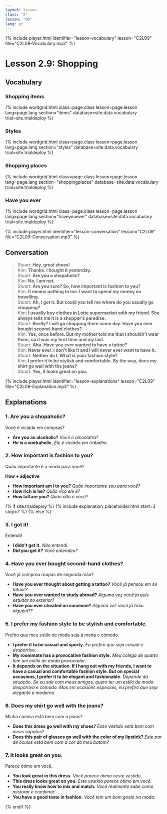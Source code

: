```yaml
---
layout: lesson
class: "2"
lesson: "09"
lang: pt
---
```


{% include player.html identifier="lesson-vocabulary" lesson="C2L09" file="C2L09-Vocabulary.mp3" %}
# Lesson 2.9: Shopping 

## Vocabulary

### Shopping items 

{% include wordgrid.html 
		class=page.class 
		lesson=page.lesson 
		lang=page.lang
		section="items"
		database=site.data.vocabulary 
		trial=site.trialdeploy %}


### Styles

{% include wordgrid.html 
		class=page.class 
		lesson=page.lesson 
		lang=page.lang
		section="styles"
		database=site.data.vocabulary 
		trial=site.trialdeploy %}



### Shopping places

{% include wordgrid.html 
		class=page.class 
		lesson=page.lesson
		lang=page.lang 
		section="shoppingplaces"
		database=site.data.vocabulary 
		trial=site.trialdeploy %}

### Have you ever

{% include wordgrid.html 
		class=page.class 
		lesson=page.lesson 
		lang=page.lang
		section="haveyouever"
		database=site.data.vocabulary 
		trial=site.trialdeploy %}


{% include player.html identifier="lesson-conversation" lesson="C2L09" file="C2L09-Conversation.mp3" %}
## Conversation


> Stuart: **Hey, great shoes!**  
> Kim: **Thanks. I bought it yesterday.**  
> Stuart: **Are you a shopaholic?**  
> Kim: **No, I am not.**  
> Stuart: **Are you sure? So, how important is fashion to you?**  
> Kim: **It means nothing to me. I want to spend my money on travelling.**  
> Stuart: **Ah, I got it. But could you tell me where do you usually go shopping?**  
> Kim: **I usually buy clothes in Lotte supermarket with my friend. She always tells me it is a shopper’s paradise.**  
> Stuart: **Really? I will go shopping there some day. Have you ever bought second-hand clothes?**  
> Kim: **Yes, once before. But my mother told me that I shouldn’t wear them, so it was my first time and my last.**  
> Stuart: **Aha. Have you ever wanted to have a tattoo?**  
> Kim: **Never ever. I don’t like it and I will never ever want to have it.**  
> Stuart: **Neither do I. What is your fashion style?**  
> Kim: **I prefer it to be stylish and comfortable. By the way, does my shirt go well with the jeans?**  
> Stuart: **Yes, it looks great on you.**  



{% include player.html identifier="lesson-explanations" lesson="C2L09" file="C2L09-Explanation.mp3" %}



## Explanations
### 1. Are you a shopaholic?

Você é viciada em compras?

- **Are you an alcoholic?** *Você é alcoólatra?*
- **He is a workaholic.** *Ele é viciado em trabalho.*


### 2. How  important is fashion to you?

Quão importante é a moda para você?

**How + adjective**

- **How important am I to you?** *Quão importante sou para você?*
- **How rich is he?** *Quão rico ele é?*
- **How tall are you?** *Quão alto é você?*

{% if site.trialdeploy %}
	{% include explanation_placeholder.html start=3 stop=7 %}
	{% else %}

### 3. I got it!

Entendi!

- **I didn't get it.** *Não entendi.*
- **Did you get it?** *Você entendeu?*


### 4. Have you ever bought second-hand clothes?

Você já comprou roupas de segunda mão?

- **Have you ever thought about getting a tattoo?** *Você já pensou em se tatuar?*
- **Have you ever wanted to study abroad?** *Alguma vez você já quis estudar no exterior?*
- **Have you ever cheated on someone?** *Alguma vez você já traiu alguém??* 

### 5. I prefer my fashion style to be stylish and comfortable.

Prefiro que meu estilo de moda seja à moda e cómodo.

- **I prefer it to be casual and sporty.** *Eu prefiro que seja casual e desportivo.*
- **My roommate has a provocative fashion style.** *Meu colega de quarto tem um estilo de moda provocador.*
- **It depends on the situation. If I hang out with my friends, I want to have a casual and comfortable fashion style. But on special occasions, I prefer it to be elegant and fashionable.** *Depende da situação. Se eu sair com meus amigos, quero ter um estilo de moda desportivo e cómodo. Mas em ocasiões especiais, eu prefiro que seja elegante e moderno.*

### 6. Does my shirt go well with the jeans?

Minha camisa está bem com o jeans?

- **Does this dress go well with my shoes?** *Esse vestido está bem com meus sapatos?*
- **Does this pair of glasses go well with the color of my lipstick?** *Este par de óculos está bem com a cor do meu batom?*

### 7. It looks great on you.

Parece ótimo em você. 

- **You look great in this dress.** *Você parece ótimo neste vestido.*
- **This dress looks great on you.** *Este vestido parece ótimo em você.*
- **You really know how to mix and match.** *Você realmente sabe como misturar e combinar.*
- **You have a good taste in fashion.** *Você tem um bom gosto na moda.*

{% endif %}